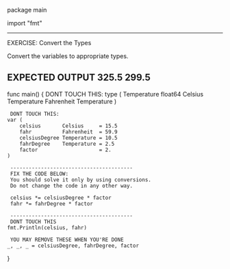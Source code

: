 
package main

import "fmt"

 ---------------------------------------------------------
 EXERCISE: Convert the Types

  Convert the variables to appropriate types.

 EXPECTED OUTPUT
  325.5 299.5
 ---------------------------------------------------------

func main() {
	 DONT TOUCH THIS:
	type (
		Temperature float64
		Celsius     Temperature
		Fahrenheit  Temperature
	)

	 DONT TOUCH THIS:
	var (
		celsius       Celsius     = 15.5
		fahr          Fahrenheit  = 59.9
		celsiusDegree Temperature = 10.5
		fahrDegree    Temperature = 2.5
		factor                    = 2.
	)

	 ----------------------------------------
	 FIX THE CODE BELOW:
	 You should solve it only by using conversions.
	 Do not change the code in any other way.

	 celsius *= celsiusDegree * factor
	 fahr *= fahrDegree * factor

	 ----------------------------------------
	 DONT TOUCH THIS
	fmt.Println(celsius, fahr)

	 YOU MAY REMOVE THESE WHEN YOU'RE DONE
	_, _, _ = celsiusDegree, fahrDegree, factor
}